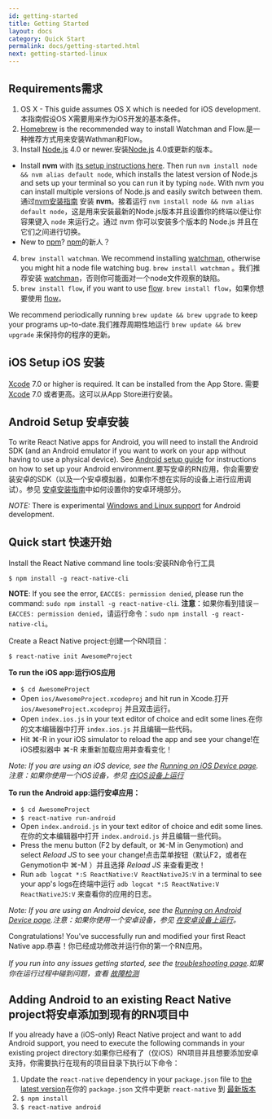 ```yaml
---
id: getting-started
title: Getting Started
layout: docs
category: Quick Start
permalink: docs/getting-started.html
next: getting-started-linux
---
```


## Requirements需求

1. OS X - This guide assumes OS X which is needed for iOS development.本指南假设OS X需要用来作为iOS开发的基本条件。
2. [Homebrew](http://brew.sh/) is the recommended way to install Watchman and Flow.是一种推荐方式用来安装Wathman和Flow。
3. Install [Node.js](https://nodejs.org/) 4.0 or newer.安装[Node.js](https://nodejs.org/) 4.0或更新的版本。
  - Install **nvm** with [its setup instructions here](https://github.com/creationix/nvm#installation). Then run `nvm install node && nvm alias default node`, which installs the latest version of Node.js and sets up your terminal so you can run it by typing `node`. With nvm you can install multiple versions of Node.js and easily switch between them.通过[nvm安装指南](https://github.com/creationix/nvm#installation) 安装 **nvm**。接着运行 `nvm install node && nvm alias default node`，这是用来安装最新的Node.js版本并且设置你的终端以便让你容果键入 `node` 来运行之。通过 nvm 你可以安装多个版本的 Node.js 并且在它们之间进行切换。
  - New to [npm](https://docs.npmjs.com/)? [npm](https://docs.npmjs.com/)的新人？
4. `brew install watchman`. We recommend installing [watchman](https://facebook.github.io/watchman/docs/install.html), otherwise you might hit a node file watching bug. `brew install watchman` 。我们推荐安装 [watchman](https://facebook.github.io/watchman/docs/install.html)，否则你可能面对一个node文件观察的缺陷。
5. `brew install flow`, if you want to use [flow](http://www.flowtype.org). `brew install flow`，如果你想要使用 [flow](http://www.flowtype.org)。

We recommend periodically running `brew update && brew upgrade` to keep your programs up-to-date.我们推荐周期性地运行 `brew update && brew upgrade` 来保持你的程序的更新。

## iOS Setup iOS 安装

[Xcode](https://developer.apple.com/xcode/downloads/) 7.0 or higher is required. It can be installed from the App Store. 需要[Xcode](https://developer.apple.com/xcode/downloads/) 7.0 或者更高。这可以从App Store进行安装。

## Android Setup 安卓安装

To write React Native apps for Android, you will need to install the Android SDK (and an Android emulator if you want to work on your app without having to use a physical device). See [Android setup guide](docs/android-setup.html) for instructions on how to set up your Android environment.要写安卓的RN应用，你会需要安装安卓的SDK（以及一个安卓模拟器，如果你不想在实际的设备上进行应用调试）。参见 [安卓安装指南](docs/android-setup.html)中如何设置你的安卓环境部分。

_NOTE:_ There is experimental [Windows and Linux support](docs/linux-windows-support.html) for Android development.

## Quick start 快速开始

Install the React Native command line tools:安装RN命令行工具

    $ npm install -g react-native-cli

__NOTE__: If you see the error, `EACCES: permission denied`, please run the command: `sudo npm install -g react-native-cli`. __注意__：如果你看到错误－`EACCES: permission denied`，请运行命令：`sudo npm install -g react-native-cli`。

Create a React Native project:创建一个RN项目：

    $ react-native init AwesomeProject


**To run the iOS app:运行iOS应用**

- `$ cd AwesomeProject`
- Open `ios/AwesomeProject.xcodeproj` and hit run in Xcode.打开 `ios/AwesomeProject.xcodeproj` 并且双击运行。
- Open `index.ios.js` in your text editor of choice and edit some lines.在你的文本编辑器中打开 `index.ios.js` 并且编辑一些代码。
- Hit ⌘-R in your iOS simulator to reload the app and see your change!在iOS模拟器中 ⌘-R 来重新加载应用并查看变化！

_Note: If you are using an iOS device, see the [Running on iOS Device page](docs/running-on-device-ios.html#content).注意：如果你使用一个iOS设备，参见 [在iOS设备上运行](docs/running-on-device-ios.html#content)_

**To run the Android app:运行安卓应用：**

- `$ cd AwesomeProject`
- `$ react-native run-android`
- Open `index.android.js` in your text editor of choice and edit some lines.在你的文本编辑器中打开 `index.android.js` 并且编辑一些代码。
- Press the menu button (F2 by default, or ⌘-M in Genymotion) and select *Reload JS* to see your change!点击菜单按钮（默认F2，或者在Genymotion中 ⌘-M ）并且选择 *Reload JS* 来查看更改！
- Run `adb logcat *:S ReactNative:V ReactNativeJS:V` in a terminal to see your app's logs在终端中运行 `adb logcat *:S ReactNative:V ReactNativeJS:V` 来查看你的应用的日志。

_Note: If you are using an Android device, see the [Running on Android Device page](docs/running-on-device-android.html#content).注意：如果你使用一个安卓设备，参见 [在安卓设备上运行](docs/running-on-device-android.html#content)。_

Congratulations! You've successfully run and modified your first React Native app.恭喜！你已经成功修改并运行你的第一个RN应用。

_If you run into any issues getting started, see the [troubleshooting page](docs/troubleshooting.html#content).如果你在运行过程中碰到问题，查看 [故障检测](docs/troubleshooting.html#content)_

## Adding Android to an existing React Native project将安卓添加到现有的RN项目中

If you already have a (iOS-only) React Native project and want to add Android support, you need to execute the following commands in your existing project directory:如果你已经有了（仅iOS）RN项目并且想要添加安卓支持，你需要执行在现有的项目目录下执行以下命令：

1. Update the `react-native` dependency in your `package.json` file to [the latest version](https://www.npmjs.com/package/react-native)在你的 `package.json` 文件中更新 `react-native` 到 [最新版本](https://www.npmjs.com/package/react-native)
2. `$ npm install`
3. `$ react-native android`
